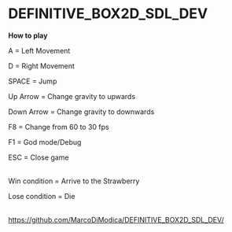 # DEFINITIVE_BOX2D_SDL_DEV

**How to play**

A = Left Movement

D = Right Movement

SPACE = Jump

Up Arrow = Change gravity to upwards

Down Arrow = Change gravity to downwards

F8 = Change from 60 to 30 fps

F1 = God mode/Debug

ESC = Close game  
&nbsp; &nbsp; 

Win condition = Arrive to the Strawberry

Lose condition = Die  
&nbsp;

https://github.com/MarcoDiModica/DEFINITIVE_BOX2D_SDL_DEV/
